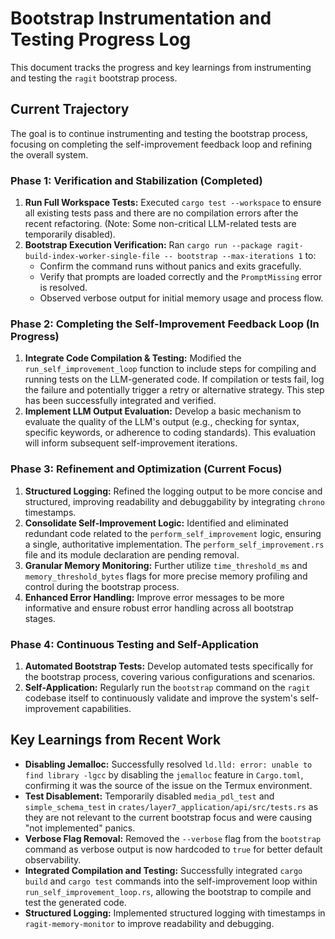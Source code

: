 # Bootstrap Instrumentation and Testing Progress Log

This document tracks the progress and key learnings from instrumenting and testing the `ragit` bootstrap process.

## Current Trajectory

The goal is to continue instrumenting and testing the bootstrap process, focusing on completing the self-improvement feedback loop and refining the overall system.

### Phase 1: Verification and Stabilization (Completed)

1.  **Run Full Workspace Tests:** Executed `cargo test --workspace` to ensure all existing tests pass and there are no compilation errors after the recent refactoring. (Note: Some non-critical LLM-related tests are temporarily disabled).
2.  **Bootstrap Execution Verification:** Ran `cargo run --package ragit-build-index-worker-single-file -- bootstrap --max-iterations 1` to:
    *   Confirm the command runs without panics and exits gracefully.
    *   Verify that prompts are loaded correctly and the `PromptMissing` error is resolved.
    *   Observed verbose output for initial memory usage and process flow.

### Phase 2: Completing the Self-Improvement Feedback Loop (In Progress)

1.  **Integrate Code Compilation & Testing:** Modified the `run_self_improvement_loop` function to include steps for compiling and running tests on the LLM-generated code. If compilation or tests fail, log the failure and potentially trigger a retry or alternative strategy. This step has been successfully integrated and verified.
2.  **Implement LLM Output Evaluation:** Develop a basic mechanism to evaluate the quality of the LLM's output (e.g., checking for syntax, specific keywords, or adherence to coding standards). This evaluation will inform subsequent self-improvement iterations.

### Phase 3: Refinement and Optimization (Current Focus)

1.  **Structured Logging:** Refined the logging output to be more concise and structured, improving readability and debuggability by integrating `chrono` timestamps.
2.  **Consolidate Self-Improvement Logic:** Identified and eliminated redundant code related to the `perform_self_improvement` logic, ensuring a single, authoritative implementation. The `perform_self_improvement.rs` file and its module declaration are pending removal.
3.  **Granular Memory Monitoring:** Further utilize `time_threshold_ms` and `memory_threshold_bytes` flags for more precise memory profiling and control during the bootstrap process.
4.  **Enhanced Error Handling:** Improve error messages to be more informative and ensure robust error handling across all bootstrap stages.

### Phase 4: Continuous Testing and Self-Application

1.  **Automated Bootstrap Tests:** Develop automated tests specifically for the bootstrap process, covering various configurations and scenarios.
2.  **Self-Application:** Regularly run the `bootstrap` command on the `ragit` codebase itself to continuously validate and improve the system's self-improvement capabilities.

## Key Learnings from Recent Work

*   **Disabling Jemalloc:** Successfully resolved `ld.lld: error: unable to find library -lgcc` by disabling the `jemalloc` feature in `Cargo.toml`, confirming it was the source of the issue on the Termux environment.
*   **Test Disablement:** Temporarily disabled `media_pdl_test` and `simple_schema_test` in `crates/layer7_application/api/src/tests.rs` as they are not relevant to the current bootstrap focus and were causing "not implemented" panics.
*   **Verbose Flag Removal:** Removed the `--verbose` flag from the `bootstrap` command as verbose output is now hardcoded to `true` for better default observability.
*   **Integrated Compilation and Testing:** Successfully integrated `cargo build` and `cargo test` commands into the self-improvement loop within `run_self_improvement_loop.rs`, allowing the bootstrap to compile and test the generated code.
*   **Structured Logging:** Implemented structured logging with timestamps in `ragit-memory-monitor` to improve readability and debugging.

